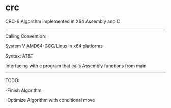 # crc

CRC-8 Algorithm implemented in X64 Assembly and C


***************************************************************************


Calling Convention:


System V AMD64-GCC/Linux in x64 platforms


Syntax:
AT&T


Interfacing with c program that calls 
Assembly functions from main


****************************************************************************


TODO:


-Finish Algorithm

-Optimize Algorithm with conditional move
